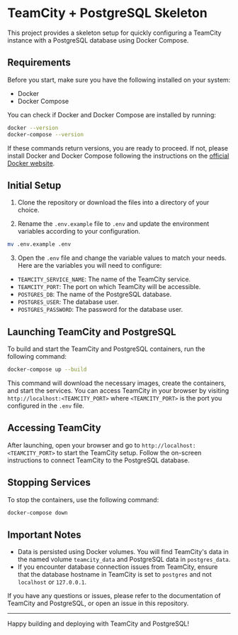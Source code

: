 
# TeamCity + PostgreSQL Skeleton

This project provides a skeleton setup for quickly configuring a TeamCity instance with a PostgreSQL database using Docker Compose.

## Requirements

Before you start, make sure you have the following installed on your system:
- Docker
- Docker Compose

You can check if Docker and Docker Compose are installed by running:

```bash
docker --version
docker-compose --version
```

If these commands return versions, you are ready to proceed. If not, please install Docker and Docker Compose following the instructions on the [official Docker website](https://docs.docker.com/get-docker/).

## Initial Setup

1. Clone the repository or download the files into a directory of your choice.

2. Rename the `.env.example` file to `.env` and update the environment variables according to your configuration.

```bash
mv .env.example .env
```

3. Open the `.env` file and change the variable values to match your needs. Here are the variables you will need to configure:

- `TEAMCITY_SERVICE_NAME`: The name of the TeamCity service.
- `TEAMCITY_PORT`: The port on which TeamCity will be accessible.
- `POSTGRES_DB`: The name of the PostgreSQL database.
- `POSTGRES_USER`: The database user.
- `POSTGRES_PASSWORD`: The password for the database user.

## Launching TeamCity and PostgreSQL

To build and start the TeamCity and PostgreSQL containers, run the following command:

```bash
docker-compose up --build
```

This command will download the necessary images, create the containers, and start the services. You can access TeamCity in your browser by visiting `http://localhost:<TEAMCITY_PORT>` where `<TEAMCITY_PORT>` is the port you configured in the `.env` file.

## Accessing TeamCity

After launching, open your browser and go to `http://localhost:<TEAMCITY_PORT>` to start the TeamCity setup. Follow the on-screen instructions to connect TeamCity to the PostgreSQL database.

## Stopping Services

To stop the containers, use the following command:

```bash
docker-compose down
```

## Important Notes

- Data is persisted using Docker volumes. You will find TeamCity's data in the named volume `teamcity_data` and PostgreSQL data in `postgres_data`.
- If you encounter database connection issues from TeamCity, ensure that the database hostname in TeamCity is set to `postgres` and not `localhost` or `127.0.0.1`.

If you have any questions or issues, please refer to the documentation of TeamCity and PostgreSQL, or open an issue in this repository.

---

Happy building and deploying with TeamCity and PostgreSQL!
